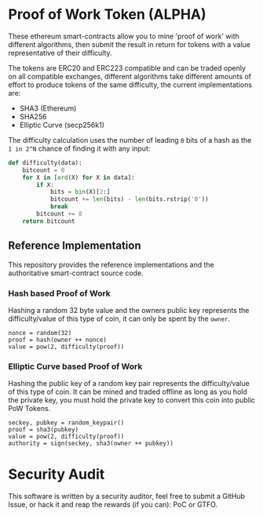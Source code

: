 # Proof of Work Token (ALPHA)

These ethereum smart-contracts allow you to mine 'proof of work' with different algorithms, then submit the result in return for tokens with a value representative of their difficulty.

The tokens are ERC20 and ERC223 compatible and can be traded openly on all compatible exchanges, different algorithms take different amounts of effort to produce tokens of the same difficulty, the current implementations are:

 * SHA3 (Ethereum)
 * SHA256
 * Elliptic Curve (secp256k1)

The difficulty calculation uses the number of leading `0` bits of a hash as the `1 in 2^N` chance of finding it with any input:

```python
def difficulty(data):
    bitcount = 0
    for X in [ord(X) for X in data]:
        if X:
            bits = bin(X)[2:]
            bitcount += len(bits) - len(bits.rstrip('0'))
            break
        bitcount += 8
    return bitcount
```

## Reference Implementation

This repository provides the reference implementations and the authoritative smart-contract source code.

### Hash based Proof of Work

Hashing a random 32 byte value and the owners public key represents the difficulty/value of this type of coin, it can only be spent by the `owner`.

```
nonce = random(32)
proof = hash(owner ++ nonce)
value = pow(2, difficulty(proof))
```

### Elliptic Curve based Proof of Work

Hashing the public key of a random key pair represents the difficulty/value of this type of coin. It can be mined and traded offline as long as you hold the private key, you must hold the private key to convert this coin into public PoW Tokens.

```
seckey, pubkey = random_keypair()
proof = sha3(pubkey)
value = pow(2, difficulty(proof))
authority = sign(seckey, sha3(owner ++ pubkey))
```

# Security Audit

This software is written by a security auditor, feel free to submit a GitHub Issue, or hack it and reap the rewards (if you can): PoC or GTFO.
